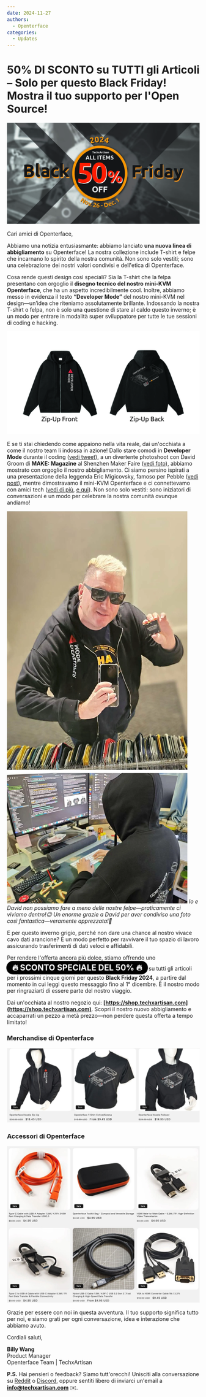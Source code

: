 ```yaml
---
date: 2024-11-27
authors:
  - Openterface
categories:
  - Updates
---
```


# 50% DI SCONTO su TUTTI gli Articoli – Solo per questo Black Friday! Mostra il tuo supporto per l'Open Source!

<style>
  .heartbeat-label {
    display: inline-block;
    background-color: #000000;
    color: white;
    font-size: 1.5em;
    font-weight: bold;
    padding: 5px 15px;
    border-radius: 25px;
    animation: heartbeat 1.6s infinite;
    text-align: center;
  }

  @keyframes heartbeat {
    0% { transform: scale(1); }
    30% { transform: scale(1.01); }
    60% { transform: scale(1); }
  }
</style>

![banner](pic/241120-Black-Firday-poster-50.jpg)

Cari amici di Openterface,

Abbiamo una notizia entusiasmante: abbiamo lanciato **una nuova linea di abbigliamento** su Openterface! La nostra collezione include T-shirt e felpe che incarnano lo spirito della nostra comunità. Non sono solo vestiti; sono una celebrazione dei nostri valori condivisi e dell'etica di Openterface.

Cosa rende questi design così speciali? Sia la T-shirt che la felpa presentano con orgoglio il **disegno tecnico del nostro mini-KVM Openterface**, che ha un aspetto incredibilmente cool. Inoltre, abbiamo messo in evidenza il testo **“Developer Mode”** del nostro mini-KVM nel design—un’idea che riteniamo assolutamente brillante. Indossando la nostra T-shirt o felpa, non è solo una questione di stare al caldo questo inverno; è un modo per entrare in modalità super sviluppatore per tutte le tue sessioni di coding e hacking.

![OP-Hoodie-Zip-Up](pic/241120-OP-Hoodie-Zip-Up.jpg)

E se ti stai chiedendo come appaiono nella vita reale, dai un'occhiata a come il nostro team li indossa in azione! Dallo stare comodi in **Developer Mode** durante il coding ([vedi tweet](https://x.com/TechxArtisan/status/1861611266705379346)), a un divertente photoshoot con David Groom di **MAKE: Magazine** al Shenzhen Maker Faire ([vedi foto](https://pbs.twimg.com/media/Gcp8E32agAAEnl-?format=jpg&name=large)), abbiamo mostrato con orgoglio il nostro abbigliamento. Ci siamo persino ispirati a una presentazione della leggenda Eric Migicovsky, famoso per Pebble ([vedi post](https://www.linkedin.com/posts/billy-wangrb_had-an-incredible-weekend-at-shenzhen-maker-activity-7264123680803233792-l7Mm?utm_source=share&utm_medium=member_desktop)), mentre dimostravamo il mini-KVM Openterface e ci connettevamo con amici tech ([vedi di più](https://twitter.com/TechxArtisan/status/1858397377196965913), [e qui](https://twitter.com/TechxArtisan/status/1858400923325726750)). Non sono solo vestiti: sono iniziatori di conversazioni e un modo per celebrare la nostra comunità ovunque andiamo!  

![david-billy-wearing-hoodie](pic/241120-david-billy-wearing-hoodie.webp)
*Io e David non possiamo fare a meno delle nostre felpe—praticamente ci viviamo dentro!😉 Un enorme grazie a David per aver condiviso una foto così fantastica—veramente apprezzata!🎉*

E per questo inverno grigio, perché non dare una chance al nostro vivace cavo dati arancione? È un modo perfetto per ravvivare il tuo spazio di lavoro assicurando trasferimenti di dati veloci e affidabili.

Per rendere l'offerta ancora più dolce, stiamo offrendo uno <a href="https://shop.techxartisan.com" style="text-decoration: none;"><span class="heartbeat-label">🔥 SCONTO SPECIALE DEL 50% 🔥</span></a> su tutti gli articoli per i prossimi cinque giorni per questo **Black Friday 2024**, a partire dal momento in cui leggi questo messaggio fino al 1° dicembre. È il nostro modo per ringraziarti di essere parte del nostro viaggio.

Dai un'occhiata al nostro negozio qui: **[https://shop.techxartisan.com](https://shop.techxartisan.com)**. Scopri il nostro nuovo abbigliamento e accaparrati un pezzo a metà prezzo—non perdere questa offerta a tempo limitato!

### Merchandise di Openterface
![openterface merch](pic/241120-txa-shop-op-merch.jpg)

### Accessori di Openterface
![openterface accessories](pic/241120-txa-shop-op-accessories.jpg)

Grazie per essere con noi in questa avventura. Il tuo supporto significa tutto per noi, e siamo grati per ogni conversazione, idea e interazione che abbiamo avuto.

Cordiali saluti,  

**Billy Wang**  
Product Manager  
Openterface Team | TechxArtisan  

**P.S.** Hai pensieri o feedback? Siamo tutt'orecchi! Unisciti alla conversazione su [Reddit](https://openterface.com/reddit) o [Discord](https://openterface.com/discord), oppure sentiti libero di inviarci un'email a **info@techxartisan.com** ✉️.